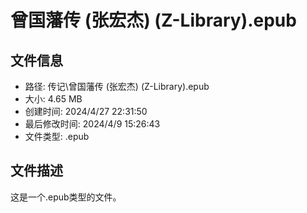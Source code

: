 ﻿# 曾国藩传 (张宏杰) (Z-Library).epub

## 文件信息
- 路径: 传记\曾国藩传 (张宏杰) (Z-Library).epub
- 大小: 4.65 MB
- 创建时间: 2024/4/27 22:31:50
- 最后修改时间: 2024/4/9 15:26:43
- 文件类型: .epub

## 文件描述
这是一个.epub类型的文件。

